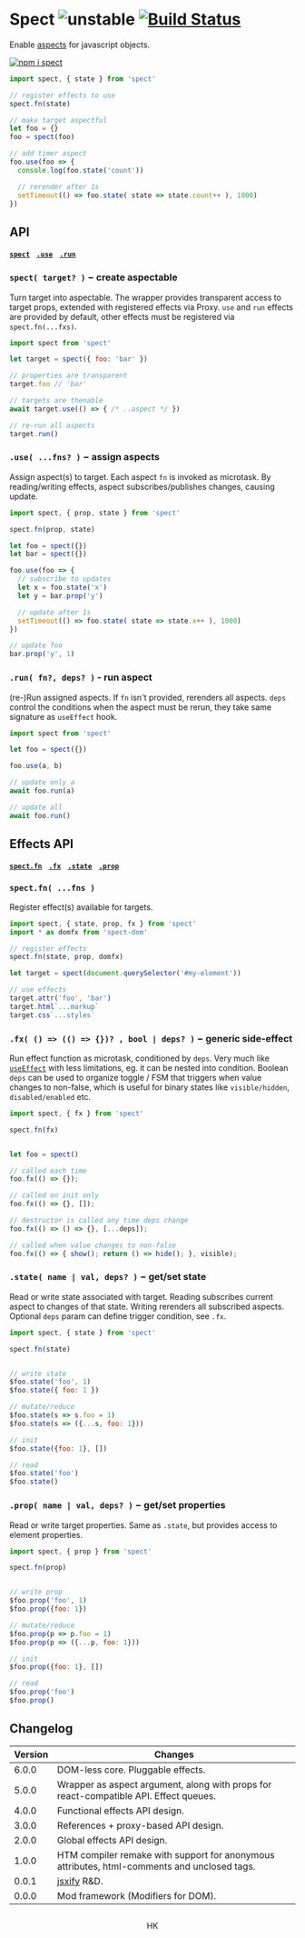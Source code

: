 # Spect ![unstable](https://img.shields.io/badge/stability-unstable-yellow) [![Build Status](https://travis-ci.org/spectjs/spect.svg?branch=master)](https://travis-ci.org/spectjs/spect)

Enable [aspects](https://en.wikipedia.org/wiki/Aspect-oriented_programming) for javascript objects.


[![npm i spect](https://nodei.co/npm/spect.png?mini=true)](https://npmjs.org/package/spect/)

```js
import spect, { state } from 'spect'

// register effects to use
spect.fn(state)

// make target aspectful
let foo = {}
foo = spect(foo)

// add timer aspect
foo.use(foo => {
  console.log(foo.state('count'))

  // rerender after 1s
  setTimeout(() => foo.state( state => state.count++ ), 1000)
})
```


## API

[**`spect`**](https://github.com/spectjs/spect/tree/nodom#spect-target---create-aspectable)&nbsp;&nbsp; [**`.use`**](https://github.com/spectjs/spect/tree/nodom#use-fns---assign-aspects)&nbsp;&nbsp; [**`.run`**](https://github.com/spectjs/spect/tree/nodom#run-fn-deps----run-aspect)


### `spect( target? )` − create aspectable

Turn target into aspectable. The wrapper provides transparent access to target props, extended with registered effects via Proxy. `use` and `run` effects are provided by default, other effects must be registered via `spect.fn(...fxs)`.

```js
import spect from 'spect'

let target = spect({ foo: 'bar' })

// properties are transparent
target.foo // 'bar'

// targets are thenable
await target.use(() => { /* ..aspect */ })

// re-run all aspects
target.run()
```

### `.use( ...fns? )` − assign aspects

Assign aspect(s) to target. Each aspect `fn` is invoked as microtask. By reading/writing effects, aspect subscribes/publishes changes, causing update.

```js
import spect, { prop, state } from 'spect'

spect.fn(prop, state)

let foo = spect({})
let bar = spect({})

foo.use(foo => {
  // subscribe to updates
  let x = foo.state('x')
  let y = bar.prop('y')

  // update after 1s
  setTimeout(() => foo.state( state => state.x++ ), 1000)
})

// update foo
bar.prop('y', 1)
```

### `.run( fn?, deps? )` - run aspect

(re-)Run assigned aspects. If `fn` isn't provided, rerenders all aspects. `deps` control the conditions when the aspect must be rerun, they take same signature as `useEffect` hook.

```js
import spect from 'spect'

let foo = spect({})

foo.use(a, b)

// update only a
await foo.run(a)

// update all
await foo.run()
```



## Effects API

[**`spect.fn`**]()&nbsp;&nbsp; [**`.fx`**](https://github.com/spectjs/spect/tree/nodom#fx-------bool--deps---generic-side-effect)&nbsp;&nbsp; [**`.state`**](https://github.com/spectjs/spect/tree/nodom#state-name--val-deps---getset-state)&nbsp;&nbsp; [**`.prop`**](https://github.com/spectjs/spect/tree/nodom#prop-name--val-deps---getset-properties)&nbsp;&nbsp;


### `spect.fn( ...fns )`

Register effect(s) available for targets.

```js
import spect, { state, prop, fx } from 'spect'
import * as domfx from 'spect-dom'

// register effects
spect.fn(state, prop, domfx)

let target = spect(document.querySelector('#my-element'))

// use effects
target.attr('foo', 'bar')
target.html`...markup`
target.css`...styles`
```

### `.fx( () => (() => {})? , bool | deps? )` − generic side-effect

Run effect function as microtask, conditioned by `deps`. Very much like [`useEffect`](https://reactjs.org/docs/hooks-effect.html) with less limitations, eg. it can be nested into condition. Boolean `deps` can be used to organize toggle / FSM that triggers when value changes to non-false, which is useful for binary states like `visible/hidden`, `disabled/enabled` etc.

```js
import spect, { fx } from 'spect'

spect.fn(fx)


let foo = spect()

// called each time
foo.fx(() => {});

// called on init only
foo.fx(() => {}, []);

// destructor is called any time deps change
foo.fx(() => () => {}, [...deps]);

// called when value changes to non-false
foo.fx(() => { show(); return () => hide(); }, visible);
```


### `.state( name | val, deps? )` − get/set state

Read or write state associated with target. Reading subscribes current aspect to changes of that state. Writing rerenders all subscribed aspects. Optional `deps` param can define trigger condition, see `.fx`.

```js
import spect, { state } from 'spect'

spect.fn(state)


// write state
$foo.state('foo', 1)
$foo.state({ foo: 1 })

// mutate/reduce
$foo.state(s => s.foo = 1)
$foo.state(s => ({...s, foo: 1}))

// init
$foo.state({foo: 1}, [])

// read
$foo.state('foo')
$foo.state()
```


### `.prop( name | val, deps? )` − get/set properties

Read or write target properties. Same as `.state`, but provides access to element properties.

```js
import spect, { prop } from 'spect'

spect.fn(prop)


// write prop
$foo.prop('foo', 1)
$foo.prop({foo: 1})

// mutate/reduce
$foo.prop(p => p.foo = 1)
$foo.prop(p => ({...p, foo: 1}))

// init
$foo.prop({foo: 1}, [])

// read
$foo.prop('foo')
$foo.prop()
```


<!--
#### Internals

Internal methods are available for effects as

```js
import spect, { symbols } from 'spect'

spect.fn(function myEffect (arg, deps) {
  // `this` is `spect` instance
  // `this[symbols.target]` - initial target object

  // `this._deps(deps, destructor)` - is dependencies gate
  if (!this._deps(deps, () => { /* destructor */})) return this

  // `this._pub(path)` - publishes update of some name / path string
  // `this._sub(path, aspect?)` - subscribes current aspect to paths
  // `this[symbols.subscription]` - subscriptions dict
  // `this._run(aspect)` - runs aspect as microtask
  // `this[symbols.promise]` - internal queue
  // `this[symbols.aspects]` - internal map of assigned aspects

  return this
})
```
-->


## Changelog

Version | Changes
---|---
6.0.0 | DOM-less core. Pluggable effects.
5.0.0 | Wrapper as aspect argument, along with props for react-compatible API. Effect queues.
4.0.0 | Functional effects API design.
3.0.0 | References + proxy-based API design.
2.0.0 | Global effects API design.
1.0.0 | HTM compiler remake with support for anonymous attributes, html-comments and unclosed tags.
0.0.1 | [jsxify](https://github.com/scrapjs/jsxify) R&D.
0.0.0 | Mod framework (Modifiers for DOM).

##

<p align="center">HK</p>
